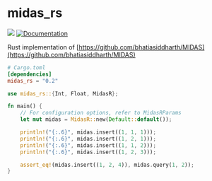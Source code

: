 midas_rs
========

[![](http://meritbadge.herokuapp.com/midas_rs)](https://crates.io/crates/midas_rs)
[![Documentation](https://docs.rs/midas_rs/badge.svg)](https://docs.rs/midas_rs)

Rust implementation of
[https://github.com/bhatiasiddharth/MIDAS](https://github.com/bhatiasiddharth/MIDAS)

```toml
# Cargo.toml
[dependencies]
midas_rs = "0.2"
```

```rust
use midas_rs::{Int, Float, MidasR};

fn main() {
    // For configuration options, refer to MidasRParams
    let mut midas = MidasR::new(Default::default());

    println!("{:.6}", midas.insert((1, 1, 1)));
    println!("{:.6}", midas.insert((1, 2, 1)));
    println!("{:.6}", midas.insert((1, 1, 2)));
    println!("{:.6}", midas.insert((1, 2, 3)));

    assert_eq!(midas.insert((1, 2, 4)), midas.query(1, 2));
}
```
